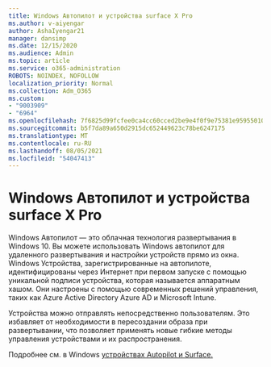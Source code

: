```yaml
---
title: Windows Автопилот и устройства surface X Pro
ms.author: v-aiyengar
author: AshaIyengar21
manager: dansimp
ms.date: 12/15/2020
ms.audience: Admin
ms.topic: article
ms.service: o365-administration
ROBOTS: NOINDEX, NOFOLLOW
localization_priority: Normal
ms.collection: Adm_O365
ms.custom:
- "9003909"
- "6964"
ms.openlocfilehash: 7f6825d99fcfee0ca4cc60cced2be9e4f0f9e75381e9595501072eb7dfad1698
ms.sourcegitcommit: b5f7da89a650d2915dc652449623c78be6247175
ms.translationtype: MT
ms.contentlocale: ru-RU
ms.lasthandoff: 08/05/2021
ms.locfileid: "54047413"
---
```

# <a name="windows-autopilot-and-surface-x-pro-devices"></a>Windows Автопилот и устройства surface X Pro

Windows Автопилот — это облачная технология развертывания в Windows 10. Вы можете использовать Windows автопилот для удаленного развертывания и настройки устройств прямо из окна. Windows Устройства, зарегистрированные на автопилоте, идентифицированы через Интернет при первом запуске с помощью уникальной подписи устройства, которая называется аппаратным хашом. Они настроены с помощью современных решений управления, таких как Azure Active Directory Azure AD и Microsoft Intune.

Устройства можно отправлять непосредственно пользователям. Это избавляет от необходимости в пересоздании образа при развертывании, что позволяет применять новые гибкие методы управления устройствами и их распространения.

Подробнее см. в Windows [устройствах Autopilot и Surface.](https://go.microsoft.com/fwlink/?linkid=2135712)
